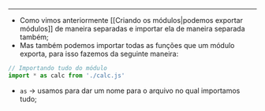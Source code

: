 ___
- Como vimos anteriormente [[Criando os módulos|podemos exportar módulos]] de maneira separadas e importar ela de maneira separada também;
- Mas também podemos importar todas as funções que um módulo exporta, para isso fazemos da seguinte maneira:
```js
// Importando tudo do módulo
import * as calc from './calc.js'
```
- `as` -> usamos para dar um nome para o arquivo no qual importamos tudo;